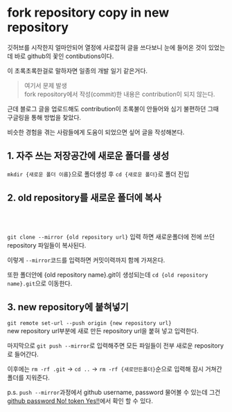 # fork repository copy in new repository  

깃허브를 시작한지 얼마안되어 열정에 사로잡혀 글을 쓰다보니 눈에 들어온 것이 있었는데 바로 github의 꽃인 contibutions이다.  

이 초록초록한걸로 말하자면 일종의 개발 일기 같은거다.  

> 여기서 문제 발생    
> fork repository에서 작성(commit)한 내용은 contribution이 되지 않는다.  

근데 블로그 글을 업로드해도 contribution이 초록불이 안들어와 심기 불편하던 그때 구글링을 통해 방법을 찾았다.

비슷한 경험을 겪는 사람들에게 도움이 되었으면 싶어 글을 작성해본다.  
  
<mr/>  

## 1. 자주 쓰는 저장공간에 새로운 폴더를 생성  

`mkdir {새로운 폴더 이름}`으로 폴더생성 후 `cd {새로운 폴더}`로 폴더 진입  

<mr/>  

## 2. old repository를 새로운 폴더에 복사  

<br/>  

<br/>  

`git clone --mirror {old repository url}` 입력 하면 새로운폴더에 전에 쓰던 repository 파일들이 복사된다.  

이렇게 `--mirror`코드를 입력하면 커밋이력까지 함께 가져온다.  

또한 폴더안에 {old repository name}.git이 생성되는데 `cd {old repository name}.git`으로 이동한다.  

<mr/>  

## 3. new repository에 붙혀넣기  

`git remote set-url --push origin {new repository url}`  
new repository url부분에 새로 만든 repository url을 붙혀 넣고 입력한다.  

마지막으로 `git push --mirror`로 입력해주면 모든 파일들이 전부 새로운 repository로 들어간다.  

이후에는 `rm -rf .git` -> `cd ..` -> `rm -rf {새로만든폴더}`순으로 입력해 잠시 거쳐간 폴더를 지워준다.  


p.s. `push --mirror`과정에서 github username, password 물어볼 수 있는데 그건 [github password No! token Yes!!]()에서 확인 할 수 있다.